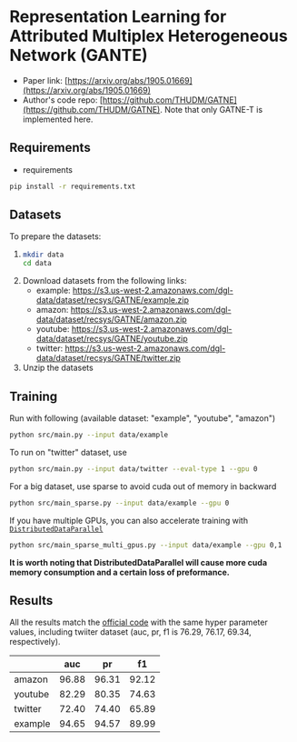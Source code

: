 Representation Learning for Attributed Multiplex Heterogeneous Network (GANTE)
============

- Paper link: [https://arxiv.org/abs/1905.01669](https://arxiv.org/abs/1905.01669)
- Author's code repo: [https://github.com/THUDM/GATNE](https://github.com/THUDM/GATNE). Note that only GATNE-T is implemented here.

Requirements
------------
- requirements

```bash
pip install -r requirements.txt
```

Datasets
--------

To prepare the datasets:
1. ```bash
   mkdir data
   cd data
   ```
2. Download datasets from the following links:
    - example: https://s3.us-west-2.amazonaws.com/dgl-data/dataset/recsys/GATNE/example.zip
    - amazon: https://s3.us-west-2.amazonaws.com/dgl-data/dataset/recsys/GATNE/amazon.zip
    - youtube: https://s3.us-west-2.amazonaws.com/dgl-data/dataset/recsys/GATNE/youtube.zip
    - twitter: https://s3.us-west-2.amazonaws.com/dgl-data/dataset/recsys/GATNE/twitter.zip
3. Unzip the datasets

Training
--------

Run with following (available dataset: "example", "youtube", "amazon")
```bash
python src/main.py --input data/example
```

To run on "twitter" dataset, use
```bash
python src/main.py --input data/twitter --eval-type 1 --gpu 0
```

For a big dataset, use sparse to avoid cuda out of memory in backward
```bash
python src/main_sparse.py --input data/example --gpu 0
```

If you have multiple GPUs, you can also accelerate training with [`DistributedDataParallel`](https://pytorch.org/docs/stable/generated/torch.nn.parallel.DistributedDataParallel.html)
```bash
python src/main_sparse_multi_gpus.py --input data/example --gpu 0,1
```

**It is worth noting that DistributedDataParallel will cause more cuda memory consumption and a certain loss of preformance.**


Results
-------
All the results match the [official code](https://github.com/THUDM/GATNE/blob/master/src/main_pytorch.py) with the same hyper parameter values, including twiiter dataset (auc, pr, f1 is 76.29, 76.17, 69.34, respectively).

|         | auc   | pr    | f1    |
| ------- | ----- | ----- | ----- |
| amazon  | 96.88 | 96.31 | 92.12 |
| youtube | 82.29 | 80.35 | 74.63 |
| twitter | 72.40 | 74.40 | 65.89 |
| example | 94.65 | 94.57 | 89.99 |
